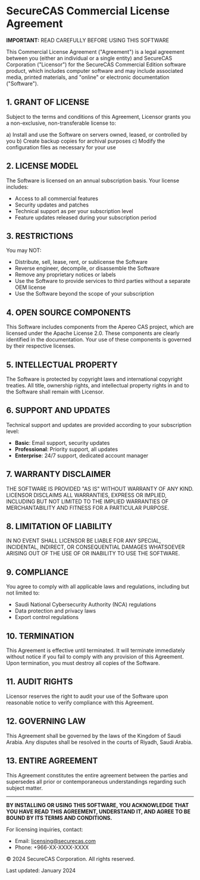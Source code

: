 # SecureCAS Commercial License Agreement

**IMPORTANT:** READ CAREFULLY BEFORE USING THIS SOFTWARE

This Commercial License Agreement ("Agreement") is a legal agreement between you (either an individual or a single entity) and SecureCAS Corporation ("Licensor") for the SecureCAS Commercial Edition software product, which includes computer software and may include associated media, printed materials, and "online" or electronic documentation ("Software").

## 1. GRANT OF LICENSE

Subject to the terms and conditions of this Agreement, Licensor grants you a non-exclusive, non-transferable license to:

a) Install and use the Software on servers owned, leased, or controlled by you
b) Create backup copies for archival purposes
c) Modify the configuration files as necessary for your use

## 2. LICENSE MODEL

The Software is licensed on an annual subscription basis. Your license includes:
- Access to all commercial features
- Security updates and patches
- Technical support as per your subscription level
- Feature updates released during your subscription period

## 3. RESTRICTIONS

You may NOT:
- Distribute, sell, lease, rent, or sublicense the Software
- Reverse engineer, decompile, or disassemble the Software
- Remove any proprietary notices or labels
- Use the Software to provide services to third parties without a separate OEM license
- Use the Software beyond the scope of your subscription

## 4. OPEN SOURCE COMPONENTS

This Software includes components from the Apereo CAS project, which are licensed under the Apache License 2.0. These components are clearly identified in the documentation. Your use of these components is governed by their respective licenses.

## 5. INTELLECTUAL PROPERTY

The Software is protected by copyright laws and international copyright treaties. All title, ownership rights, and intellectual property rights in and to the Software shall remain with Licensor.

## 6. SUPPORT AND UPDATES

Technical support and updates are provided according to your subscription level:
- **Basic**: Email support, security updates
- **Professional**: Priority support, all updates
- **Enterprise**: 24/7 support, dedicated account manager

## 7. WARRANTY DISCLAIMER

THE SOFTWARE IS PROVIDED "AS IS" WITHOUT WARRANTY OF ANY KIND. LICENSOR DISCLAIMS ALL WARRANTIES, EXPRESS OR IMPLIED, INCLUDING BUT NOT LIMITED TO THE IMPLIED WARRANTIES OF MERCHANTABILITY AND FITNESS FOR A PARTICULAR PURPOSE.

## 8. LIMITATION OF LIABILITY

IN NO EVENT SHALL LICENSOR BE LIABLE FOR ANY SPECIAL, INCIDENTAL, INDIRECT, OR CONSEQUENTIAL DAMAGES WHATSOEVER ARISING OUT OF THE USE OF OR INABILITY TO USE THE SOFTWARE.

## 9. COMPLIANCE

You agree to comply with all applicable laws and regulations, including but not limited to:
- Saudi National Cybersecurity Authority (NCA) regulations
- Data protection and privacy laws
- Export control regulations

## 10. TERMINATION

This Agreement is effective until terminated. It will terminate immediately without notice if you fail to comply with any provision of this Agreement. Upon termination, you must destroy all copies of the Software.

## 11. AUDIT RIGHTS

Licensor reserves the right to audit your use of the Software upon reasonable notice to verify compliance with this Agreement.

## 12. GOVERNING LAW

This Agreement shall be governed by the laws of the Kingdom of Saudi Arabia. Any disputes shall be resolved in the courts of Riyadh, Saudi Arabia.

## 13. ENTIRE AGREEMENT

This Agreement constitutes the entire agreement between the parties and supersedes all prior or contemporaneous understandings regarding such subject matter.

---

**BY INSTALLING OR USING THIS SOFTWARE, YOU ACKNOWLEDGE THAT YOU HAVE READ THIS AGREEMENT, UNDERSTAND IT, AND AGREE TO BE BOUND BY ITS TERMS AND CONDITIONS.**

For licensing inquiries, contact:
- Email: licensing@securecas.com
- Phone: +966-XX-XXXX-XXXX

© 2024 SecureCAS Corporation. All rights reserved.

Last updated: January 2024